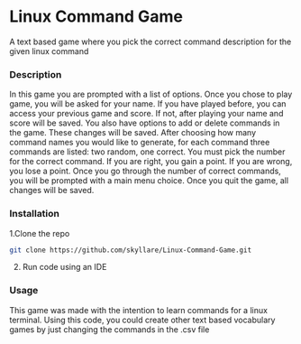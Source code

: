 # Linux Command Game
A text based game where you pick the correct command description for the given linux command

### Description
In this game you are prompted with a list of options. Once you chose to play game, you will be asked for your name. If you have played before, you can access your previous game and score. If not, after playing your name and score will be saved. You also have options to add or delete commands in the game. These changes will be saved. After choosing how many command names you would like to generate, for each command three commands are listed: two random, one correct. You must pick the number for the correct command. If you are right, you gain a point. If you are wrong, you lose a point. Once you go through the number of correct commands, you will be prompted with a main menu choice. Once you quit the game, all changes will be saved. 

### Installation
1.Clone the repo
   ```sh
   git clone https://github.com/skyllare/Linux-Command-Game.git
   ```
2. Run code using an IDE

### Usage
This game was made with the intention to learn commands for a linux terminal. Using this code, you could create other text based vocabulary games by just changing the commands in the .csv file


